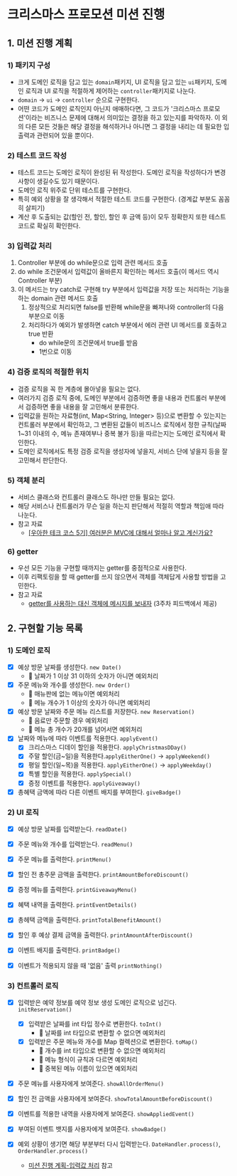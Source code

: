 # 크리스마스 프로모션 미션 진행

## 1. 미션 진행 계획
### 1) 패키지 구성
- 크게 도메인 로직을 담고 있는 `domain`패키지, UI 로직을 담고 있는 `ui`패키지,
  도메인 로직과 UI 로직을 적절하게 제어하는 `controller`패키지로 나눈다.
- `domain` &rarr; `ui` &rarr; `controller` 순으로 구현한다.
- 어떤 코드가 도메인 로직인지 아닌지 애매하다면, 그 코드가 '크리스마스 프로모션'이라는 비즈니스 문제에 대해서
  의미있는 결정을 하고 있는지를 파악하자. 이 외의 다른 모든 것들은 해당 결정을 해석하거나
  아니면 그 결정을 내리는 데 필요한 입출력과 관련되어 있을 뿐이다.

### 2) 테스트 코드 작성
- 테스트 코드는 도메인 로직이 완성된 뒤 작성한다. 도메인 로직을 작성하다가
  변경사항이 생길수도 있기 때문이다.
- 도메인 로직 위주로 단위 테스트를 구현한다.
- 특히 예외 상황을 잘 생각해서 적절한 테스트 코드를 구현한다. (경계값 부분도 꼼꼼히 살피기)
- 계산 후 도출되는 값(할인 전, 할인, 할인 후 금액 등)이 모두 정확한지 또한 테스트 코드로 확실히 확인한다.

### 3) 입력값 처리
1. Controller 부분에 do while문으로 입력 관련 메서드 호출
2. do while 조건문에서 입력값이 올바른지 확인하는 메서드 호출(이 메서드 역시 Controller 부분)
3. 이 메서드는 try catch로 구현해 try 부분에서 입력값을 저장 또는 처리하는 기능을 하는 domain 관련 메서드 호출
   1. 정상적으로 처리되면 false를 반환해 while문을 빠져나와 controller의 다음 부분으로 이동
   2. 처리하다가 예외가 발생하면 catch 부분에서 에러 관련 UI 메서드를 호출하고 true 반환
       - do while문의 조건문에서 true를 받음
       - 1번으로 이동

### 4) 검증 로직의 적절한 위치
- 검증 로직을 꼭 한 계층에 몰아넣을 필요는 없다.
- 여러가지 검증 로직 중에, 도메인 부분에서 검증하면 좋을 내용과 컨트롤러 부분에서 검증하면 좋을 내용을 잘 고민해서 분류한다.
- 입력값을 원하는 자료형(int, Map<String, Integer> 등)으로 변환할 수 있는지는 컨트롤러 부분에서 확인하고, 
  그 변환된 값들이 비즈니스 로직에서 정한 규칙(날짜 1~31 이내의 수, 메뉴 존재여부나 중복 불가 등)을 따르는지는 
  도메인 로직에서 확인한다. 
- 도메인 로직에서도 특정 검증 로직을 생성자에 넣을지, 서비스 단에 넣을지 등을 잘 고민해서 판단한다.

### 5) 객체 분리
- 서비스 클래스와 컨트롤러 클래스도 하나만 만들 필요는 없다.
- 해당 서비스나 컨트롤러가 무슨 일을 하는지 판단해서 적절히 역할과 책임애 따라 나눈다.
- 참고 자료
  - [[우아한 테크 코스 5기] 여러분은 MVC에 대해서 얼마나 알고 계신가요?](https://heesangstudynote.tistory.com/108)

### 6) getter
- 우선 모든 기능을 구현할 때까지는 getter를 중점적으로 사용한다.
- 이후 리팩토링을 할 때 getter를 쓰지 않으면서 객체를 객체답게 사용할 방법을 고민한다.
- 참고 자료
  - [getter를 사용하는 대신 객체에 메시지를 보내자](https://tecoble.techcourse.co.kr/post/2020-04-28-ask-instead-of-getter/) (3주차 피드백에서 제공)


## 2. 구현할 기능 목록
### 1) 도메인 로직
- [x] 예상 방문 날짜를 생성한다. `new Date()`
  - 👿 날짜가 1 이상 31 이하의 숫자가 아니면 예외처리
- [x] 주문 메뉴와 개수를 생성한다. `new Order()`
  - 👿 매뉴판에 없는 메뉴이면 예외처리
  - 👿 메뉴 개수가 1 이상의 숫자가 아니면 예외처리
- [x] 예상 방문 날짜와 주문 메뉴 리스트를 저장한다. `new Reservation()`
  - 👿 음료만 주문할 경우 예외처리
  - 👿 메뉴 총 개수가 20개를 넘어서면 예외처리
- [x] 날짜와 메뉴에 따라 이벤트를 적용한다. `applyEvent()`
  - [x] 크리스마스 디데이 할인을 적용한다. `applyChristmasDDay()`
  - [x] 주말 할인(금~일)을 적용한다.`applyEitherOne()` &rarr; `applyWeekend()`
  - [x] 평일 할인(일~목)을 적용한다. `applyEitherOne()` &rarr; `applyWeekday()`
  - [x] 특별 할인을 적용한다. `applySpecial()`
  - [x] 증정 이벤트를 적용한다. `applyGiveaway()`
- [x] 총혜택 금액에 따라 다른 이벤트 배지를 부여한다. `giveBadge()`

### 2) UI 로직
- [x] 예상 방문 날짜를 입력받는다. `readDate()`
- [x] 주문 메뉴와 개수를 입력받는다. `readMenu()`

- [x] 주문 메뉴를 출력한다. `printMenu()`
- [x] 할인 전 총주문 금액을 출력한다. `printAmountBeforeDiscount()`

- [x] 증정 메뉴를 출력한다. `printGiveawayMenu()`
- [x] 혜택 내역을 출력한다. `printEventDetails()`
- [x] 총헤택 금액을 출력한다. `printTotalBenefitAmount()`
- [x] 할인 후 예상 결제 금액을 출력한다. `printAmountAfterDiscount()`
- [x] 이벤트 배지를 출력한다. `printBadge()`

- [x] 이벤트가 적용되지 않을 때 '없음' 출력 `printNothing()`

### 3) 컨트롤러 로직
- [x] 입력받은 예약 정보를 예약 정보 생성 도메인 로직으로 넘긴다. `initReservation()`
  - [x] 입력받은 날짜를 int 타입 정수로 변환한다. `toInt()` 
    - 👿 날짜를 int 타입으로 변환할 수 없으면 예외처리
  - [x] 입력받은 주문 메뉴와 개수를 Map 컬렉션으로 변환한다. `toMap()`
    - 👿 개수를 int 타입으로 변환할 수 없으면 예외처리 
    - 👿 메뉴 형식이 규칙과 다르면 예외처리
    - 👿 중복된 메뉴 이름이 있으면 예외처리
- [x] 주문 메뉴를 사용자에게 보여준다. `showAllOrderMenu()`
- [x] 할인 전 금액을 사용자에게 보여준다. `showTotalAmountBeforeDiscount()`
- [x] 이벤트를 적용한 내역을 사용자에게 보여준다. `showAppliedEvent()`
- [x] 부여된 이벤트 뱃지를 사용자에게 보여준다. `showBadge()`

- [x] 예외 상황이 생기면 해당 부분부터 다시 입력받는다. `DateHandler.process()`, `OrderHandler.process()`
  - [미션 진행 계획-입력값 처리](#3-입력값-처리) 참고